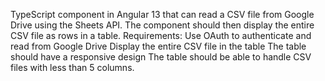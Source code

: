 TypeScript component in Angular 13 that can read a CSV file from Google Drive using the Sheets API. The component should then display the entire CSV file as rows in a table.
Requirements:
Use OAuth to authenticate and read from Google Drive
Display the entire CSV file in the table
The table should have a responsive design
The table should be able to handle CSV files with less than 5 columns.